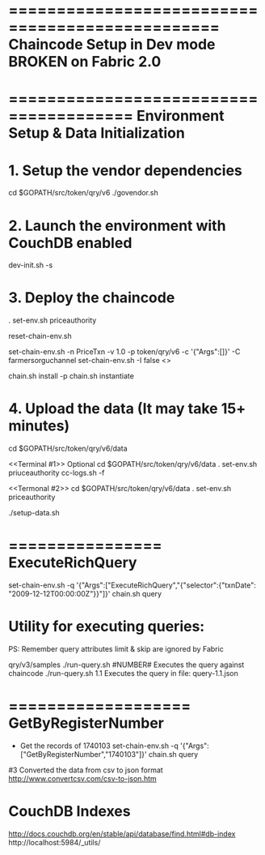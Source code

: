 ================================================
Chaincode Setup in Dev mode BROKEN on Fabric 2.0
================================================

=======================================
Environment Setup & Data Initialization
=======================================
# 1. Setup the vendor dependencies
cd $GOPATH/src/token/qry/v6
./govendor.sh

# 2. Launch the environment with CouchDB enabled
dev-init.sh  -s

# 3. Deploy the chaincode
. set-env.sh  priceauthority

reset-chain-env.sh

set-chain-env.sh -n PriceTxn -v 1.0 -p token/qry/v6 -c '{"Args":[]}' -C farmersorguchannel
set-chain-env.sh -I false  <<Init not needed>>

chain.sh install -p
chain.sh instantiate

# 4. Upload the data (It may take 15+ minutes)

cd $GOPATH/src/token/qry/v6/data

<<Terminal #1>> Optional 
cd $GOPATH/src/token/qry/v6/data
. set-env.sh  priuceauthority
cc-logs.sh -f

<<Termonal #2>>
cd $GOPATH/src/token/qry/v6/data
. set-env.sh  priceauthority

./setup-data.sh

================
ExecuteRichQuery
================
set-chain-env.sh -q '{"Args":["ExecuteRichQuery","{\"selector\":{\"txnDate\": \"2009-12-12T00:00:00Z\"}}"]}'
chain.sh query

# Utility for executing queries:
PS: Remember query attributes limit & skip are ignored by Fabric

qry/v3/samples
./run-query.sh    #NUMBER#      Executes the query against chaincode
./run-query.sh    1.1           Executes the query in file:  query-1.1.json

===================
GetByRegisterNumber
===================
- Get the records of 1740103
set-chain-env.sh -q '{"Args":["GetByRegisterNumber","1740103"]}'
chain.sh query


#3 Converted the data from csv to json format
http://www.convertcsv.com/csv-to-json.htm



CouchDB Indexes
===============
http://docs.couchdb.org/en/stable/api/database/find.html#db-index
http://localhost:5984/_utils/